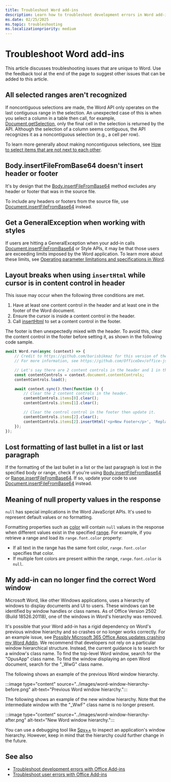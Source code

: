 ```yaml
---
title: Troubleshoot Word add-ins
description: Learn how to troubleshoot development errors in Word add-ins.
ms.date: 02/25/2025
ms.topic: troubleshooting
ms.localizationpriority: medium
---
```


# Troubleshoot Word add-ins

This article discusses troubleshooting issues that are unique to Word. Use the feedback tool at the end of the page to suggest other issues that can be added to this article.

## All selected ranges aren't recognized

If noncontiguous selections are made, the Word API only operates on the last contiguous range in the selection. An unexpected case of this is when you select a column in a table then call, for example, [Document.getSelection](/javascript/api/word/word.document#word-word-document-getselection-member(1)), only the final cell in the selection is returned by the API. Although the selection of a column seems contiguous, the API recognizes it as a noncontiguous selection (e.g., a cell per row).

To learn more generally about making noncontiguous selections, see [How to select items that are not next to each other](https://support.microsoft.com/topic/8b9c1be9-cca3-935a-7cbf-94403aa48d2e).

## Body.insertFileFromBase64 doesn't insert header or footer

It's by design that the [Body.insertFileFromBase64](/javascript/api/word/word.body#word-word-body-insertfilefrombase64-member(1)) method excludes any header or footer that was in the source file.

To include any headers or footers from the source file, use [Document.insertFileFromBase64](/javascript/api/word/word.document#word-word-document-insertfilefrombase64-member(1)) instead.

## Get a GeneralException when working with styles

If users are hitting a GeneralException when your add-in calls [Document.insertFileFromBase64](/javascript/api/word/word.document#word-word-document-insertfilefrombase64-member(1)) or Style APIs, it may be that those users are exceeding limits imposed by the Word application. To learn more about these limits, see [Operating parameter limitations and specifications in Word](/office/troubleshoot/word/operating-parameter-limitation).

## Layout breaks when using `insertHtml` while cursor is in content control in header

This issue may occur when the following three conditions are met.

1. Have at least one content control in the header and at least one in the footer of the Word document.
1. Ensure the cursor is inside a content control in the header.
1. Call [insertHtml](/javascript/api/word/word.contentcontrol#word-word-contentcontrol-inserthtml-member(1)) to set a content control in the footer.

The footer is then unexpectedly mixed with the header. To avoid this, clear the content control in the footer before setting it, as shown in the following code sample.

```TypeScript
await Word.run(async (context) => {
    // Credit to https://github.com/barisbikmaz for this version of the workaround.
    // For more information, see https://github.com/OfficeDev/office-js/issues/129.

    // Let's say there are 2 content controls in the header and 1 in the footer.
    const contentControls = context.document.contentControls;
    contentControls.load();

    await context.sync().then(function () {
        // Clear the 2 content controls in the header.
        contentControls.items[0].clear(); 
        contentControls.items[1].clear();

        // Clear the control control in the footer then update it.
        contentControls.items[2].clear();
        contentControls.items[2].insertHtml('<p>New Footer</p>', 'Replace');
    });
});
```

## Lost formatting of last bullet in a list or last paragraph

If the formatting of the last bullet in a list or the last paragraph is lost in the specified body or range, check if you're using [Body.insertFileFromBase64](/javascript/api/word/word.body#word-word-body-insertfilefrombase64-member(1)) or [Range.insertFileFromBase64](/javascript/api/word/word.range#word-word-range-insertfilefrombase64-member(1)). If so, update your code to use [Document.insertFileFromBase64](/javascript/api/word/word.document#word-word-document-insertfilefrombase64-member(1)) instead.

## Meaning of null property values in the response

`null` has special implications in the Word JavaScript APIs. It's used to represent default values or no formatting.

Formatting properties such as [color](/javascript/api/word/word.font#word-word-font-color-member) will contain `null` values in the response when different values exist in the specified [range](/javascript/api/word/word.range). For example, if you retrieve a range and load its `range.font.color` property:

- If all text in the range has the same font color, `range.font.color` specifies that color.
- If multiple font colors are present within the range, `range.font.color` is `null`.

## My add-in can no longer find the correct Word window

Microsoft Word, like other Windows applications, uses a hierarchy of windows to display documents and UI to users. These windows can be identified by window handles or class names. As of Office Version 2502 (Build 18526.20118), one of the windows in Word's hierarchy was removed.

It's possible that your Word add-in has a rigid dependency on Word's previous window hierarchy and so crashes or no longer works correctly. For an example issue, see [Possibly Microsoft 365 Office Apps updates crashing my Word Addin](https://aka.ms/word-wwf-crash-issue). We recommend that developers not rely on a particular window hierarchical structure. Instead, the current guidance is to search for a window's class name. To find the top-level Word window, search for the "OpusApp" class name. To find the window displaying an open Word document, search for the "_WwG" class name.

The following shows an example of the previous Word window hierarchy.

:::image type="content" source="../images/word-window-hierarchy-before.png" alt-text="Previous Word window hierarchy.":::

The following shows an example of the new window hierarchy. Note that the intermediate window with the "_WwF" class name is no longer present.

:::image type="content" source="../images/word-window-hierarchy-after.png" alt-text="New Word window hierarchy.":::

You can use a debugging tool like [Spy++](/visualstudio/debugger/using-spy-increment) to inspect an application's window hierarchy. However, keep in mind that the hierarchy could further change in the future.

## See also

- [Troubleshoot development errors with Office Add-ins](../testing/troubleshoot-development-errors.md)
- [Troubleshoot user errors with Office Add-ins](../testing/testing-and-troubleshooting.md)

